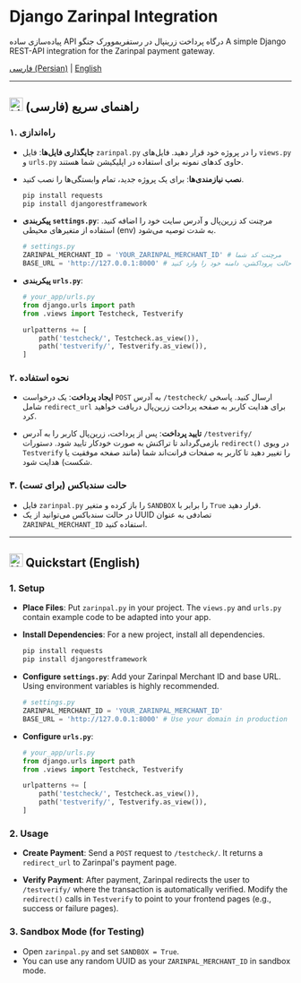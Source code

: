 # Django Zarinpal Integration
پیاده‌سازی ساده API درگاه پرداخت زرینپال در رستفریموورک جنگو
A simple Django REST-API integration for the Zarinpal payment gateway.

[فارسی (Persian)](#فارسی) | [English](#english)

---

## <a name="فارسی"></a><img src="https://flagofiran.com/files/Flag_of_Iran_simplified.svg" width="24" alt="Lion and Sun Flag"> راهنمای سریع (فارسی)
### ۱. راه‌اندازی

* **جایگذاری فایل‌ها**: فایل `zarinpal.py` را در پروژه خود قرار دهید. فایل‌های `views.py` و `urls.py` حاوی کدهای نمونه برای استفاده در اپلیکیشن شما هستند.

* **نصب نیازمندی‌ها**: برای یک پروژه جدید، تمام وابستگی‌ها را نصب کنید.
    ```bash
    pip install requests
    pip install djangorestframework
    ```

* **پیکربندی `settings.py`**: مرچنت کد زرین‌پال و آدرس سایت خود را اضافه کنید. استفاده از متغیرهای محیطی (env) به شدت توصیه می‌شود.
    ```python
    # settings.py
    ZARINPAL_MERCHANT_ID = 'YOUR_ZARINPAL_MERCHANT_ID' # مرچنت کد شما
    BASE_URL = 'http://127.0.0.1:8000' # در حالت پروداکشن، دامنه خود را وارد کنید
    ```

* **پیکربندی `urls.py`**:
    ```python
    # your_app/urls.py
    from django.urls import path
    from .views import Testcheck, Testverify

    urlpatterns += [
        path('testcheck/', Testcheck.as_view()),
        path('testverify/', Testverify.as_view()),
    ]
    ```

### ۲. نحوه استفاده

* **ایجاد پرداخت**: یک درخواست `POST` به آدرس `/testcheck/` ارسال کنید. پاسخی شامل `redirect_url` برای هدایت کاربر به صفحه پرداخت زرین‌پال دریافت خواهید کرد.

* **تایید پرداخت**: پس از پرداخت، زرین‌پال کاربر را به آدرس `/testverify/` بازمی‌گرداند تا تراکنش به صورت خودکار تایید شود. دستورات `redirect()` در ویوی `Testverify` را تغییر دهید تا کاربر به صفحات فرانت‌اند شما (مانند صفحه موفقیت یا شکست) هدایت شود.

### ۳. حالت سندباکس (برای تست)

* فایل `zarinpal.py` را باز کرده و متغیر `SANDBOX` را برابر با `True` قرار دهید.
* در حالت سندباکس می‌توانید از یک UUID تصادفی به عنوان `ZARINPAL_MERCHANT_ID` استفاده کنید.

---
## <a name="english"></a><img src="https://github.com/joielechong/iso-country-flags-svg-collection/blob/master/svg/country-4x3/us.svg" width="24" alt="USA Flag"> Quickstart (English)

### 1. Setup

* **Place Files**: Put `zarinpal.py` in your project. The `views.py` and `urls.py` contain example code to be adapted into your app.

* **Install Dependencies**: For a new project, install all dependencies.
    ```bash
    pip install requests
    pip install djangorestframework
    ```

* **Configure `settings.py`**: Add your Zarinpal Merchant ID and base URL. Using environment variables is highly recommended.
    ```python
    # settings.py
    ZARINPAL_MERCHANT_ID = 'YOUR_ZARINPAL_MERCHANT_ID'
    BASE_URL = 'http://127.0.0.1:8000' # Use your domain in production
    ```

* **Configure `urls.py`**:
    ```python
    # your_app/urls.py
    from django.urls import path
    from .views import Testcheck, Testverify

    urlpatterns += [
        path('testcheck/', Testcheck.as_view()),
        path('testverify/', Testverify.as_view()),
    ]
    ```

### 2. Usage

* **Create Payment**: Send a `POST` request to `/testcheck/`. It returns a `redirect_url` to Zarinpal's payment page.

* **Verify Payment**: After payment, Zarinpal redirects the user to `/testverify/` where the transaction is automatically verified. Modify the `redirect()` calls in `Testverify` to point to your frontend pages (e.g., success or failure pages).

### 3. Sandbox Mode (for Testing)

* Open `zarinpal.py` and set `SANDBOX = True`.
* You can use any random UUID as your `ZARINPAL_MERCHANT_ID` in sandbox mode.
